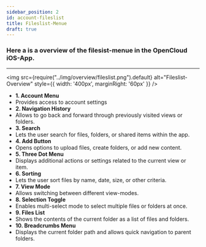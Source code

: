 ```yaml
---
sidebar_position: 2
id: account-fileslist
title: Fileslist-Menue
draft: true
---
```


### Here a is a overview of the filesist-menue in the OpenCloud iOS-App.

---

<div style={{ display: 'flex', alignItems: 'center' }}>

<img src={require("../img/overview/fileslist.png").default} alt="Fileslist-Overview" style={{ width: '400px', marginRight: '60px' }} />

<ul style={{ listStyleType: 'none', padding: 0, margin: 0, width: '100%' }}>
    <li style={{ backgroundColor: '#E2BAFF', padding: '4px' }}><strong>1. Account Menu</strong></li>
    <li style={{ backgroundColor: '#EDD5FF', padding: '0px' }}>Provides access to account settings</li>
    <li style={{ backgroundColor: '#E2BAFF', padding: '4px' }}><strong>2. Navigation History</strong></li>
    <li style={{ backgroundColor: '#EDD5FF', padding: '0px' }}>Allows to go back and forward through previously visited views or folders.</li>
    <li style={{ backgroundColor: '#E2BAFF', padding: '4px' }}><strong>3. Search</strong></li>
    <li style={{ backgroundColor: '#EDD5FF', padding: '0px' }}>Lets the user search for files, folders, or shared items within the app.</li>
    <li style={{ backgroundColor: '#E2BAFF', padding: '4px' }}><strong>4. Add Button</strong></li>
    <li style={{ backgroundColor: '#EDD5FF', padding: '0px' }}>Opens options to upload files, create folders, or add new content.</li>
    <li style={{ backgroundColor: '#E2BAFF', padding: '4px' }}><strong>5. Three Dot Menu</strong></li>
    <li style={{ backgroundColor: '#EDD5FF', padding: '0px' }}>Displays additional actions or settings related to the current view or item.</li>
    <li style={{ backgroundColor: '#E2BAFF', padding: '4px' }}><strong>6. Sorting</strong></li>
    <li style={{ backgroundColor: '#EDD5FF', padding: '0px' }}>Lets the user sort files by name, date, size, or other criteria.</li>
    <li style={{ backgroundColor: '#E2BAFF', padding: '4px' }}><strong>7. View Mode</strong></li>
    <li style={{ backgroundColor: '#EDD5FF', padding: '0px' }}>Allows switching between different view-modes.</li>
    <li style={{ backgroundColor: '#E2BAFF', padding: '4px' }}><strong>8. Selection Toggle</strong></li>
    <li style={{ backgroundColor: '#EDD5FF', padding: '0px' }}>Enables multi-select mode to select multiple files or folders at once.</li>
    <li style={{ backgroundColor: '#E2BAFF', padding: '4px' }}><strong>9. Files List</strong></li>
    <li style={{ backgroundColor: '#EDD5FF', padding: '0px' }}>Shows the contents of the current folder as a list of files and folders.</li>
    <li style={{ backgroundColor: '#E2BAFF', padding: '4px' }}><strong>10. Breadcrumbs Menu</strong></li>
    <li style={{ backgroundColor: '#EDD5FF', padding: '0px' }}>Displays the current folder path and allows quick navigation to parent folders.</li>
  </ul>

</div>